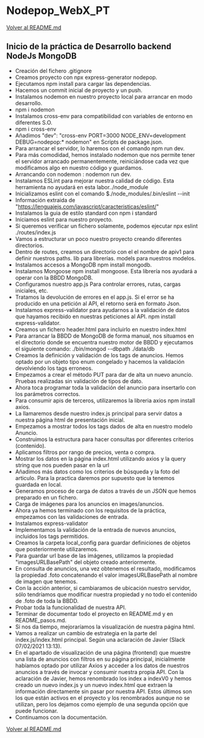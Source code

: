 # Nodepop_WebX_PT
[Volver al README.md](https://github.com/JosepCristobal/Nodepop_WebX_PT#desarrollo-del-proyecto)

## Inicio de la práctica de Desarrollo backend NodeJs MongoDB

- Creación del fichero .gitignore
- Creamos proyecto con npx express-generator nodepop.
- Ejecutamos npm install para cargar las dependencias.
- Hacemos un commit inicial de proyecto y un push.
- Instalamos nodemon en nuestro proyecto local para arrancar en modo desarrollo.
- npm i nodemon
- Instalamos cross-env para compatibilidad con variables de entorno en diferentes S.O.
- npm i cross-env
- Añadimos "dev": "cross-env PORT=3000 NODE_ENV=development DEBUG=nodepop:* nodemon" en Scripts de package.json.
- Para arrancar el servidor, lo haremos con el comando npm run dev.
- Para más comodidad, hemos instalado nodemon que nos permite tener el servidor arrancado permanentemente, reiniciándose cada vez que modificamos algo en nuestro código y guardamos.
- Arrancando con nodemon : nodemon run dev.
- Instalamos ESLint para mejorar nuestra calidad de código. Esta herramienta no ayudará en esta labor../node_module
- Inicializamos eslint con el comando $./node_modules/.bin/eslint --init
- Información extraida de "https://lenguajejs.com/javascript/caracteristicas/eslint/"
- Instalamos la guia de estilo standard con  npm i standard
- Iniciamos eslint para nuestro proyecto.
- Si queremos verificar un fichero solamente, podemos ejecutar npx eslint ./routes/index.js
- Vamos a estructurar un poco nuestro proyecto creando diferentes directorios.
- Dentro de routes, creamos un directorio con el el nombre de apiv1 para definir nuestros paths. lib para librerías. models para nuestros modelos.
- Instalamos accesos a MongoDB npm install mongodb.
- Instalamos Mongoose npm install mongoose. Esta librería nos ayudará a operar con la BBDD MongoDB.
- Configuramos nuestro app.js Para controlar errores, rutas, cargas iniciales, etc.
- Tratamos la devolución de errores en el app.js. Si el error se ha producido en una petición al API, el retorno será en formato Json.
- Instalamos express-validator para ayudarnos a la validación de datos que hayamos recibido en nuestras peticiones al API. npm install express-validator.
- Creamos un fichero header.html para incluirlo en nuestro index.html
- Para arrancar la BBDD de MongoDB de forma manual, nos situamos en el directorio donde se encuentra nuestro motor de BBDD y ejecutamos el siguiente comando: ./bin/mongod --dbpath ./data/db
- Creamos la definición y validación de los tags de anuncios. Hemos optado por un objeto tipo enum congelado y hacemos la validación devolviendo los tags erroneos.
- Empezamos a crear el método PUT para dar de alta un nuevo anuncio. Pruebas realizadas sin validación de tipos de dato.
- Ahora toca programar toda la validación del anuncio para insertarlo con los parámetros correctos.
- Para consumir apis de terceros, utilizaremos la libreria axios npm install axios.
- La llamaremos desde nuestro index.js principal para servir datos a nuestra página html de presentación inicial.
- Empezamos a mostrar todos los tags dados de alta en nuestro modelo Anuncio.
- Construimos la estructura para hacer consultas por diferentes criterios (contenido).
- Aplicamos filtros por rango de precios, venta o compra.
- Mostrar los datos en la página index.html utilizando axios y la query string que nos pueden pasar en la url
- Añadimos más datos como los criterios de búsqueda y la foto del articulo. Para la practica daremos por supuesto que la tenemos guardada en local.
- Generamos proceso de carga de datos a través de un JSON que hemos preparado en un fichero.
- Carga de imágenes para los anuncios en images/anuncios.
- Ahora ya hemos terminado con los requisitos de la práctica, empezamos con las validaciones de entrada.
- Instalamos express-validator
- Implementamos la validación de la entrada de nuevos anuncios, incluidos los tags permitidos.
- Creamos la carpeta local_config para guardar definiciones de objetos que posteriormente utilizaremos.
- Para guardar url base de las imágenes, utilizamos la propiedad "imagesURLBasePath" del objeto creado anteriormente.
- En consulta de anuncios, una vez obtenemos el resultado, modificamos la propiedad .foto concatenando el valor imagesURLBasePath al nombre de imagen que tenemos.
- Con la acción anterior, si cambiaramos de ubicación nuestro servidor, sólo tendríamos que modificar nuestra propiedad y no todo el contenido de .foto de toda la BBDD.
- Probar toda la funcionalidad de nuestra API.
- Terminar de documentar todo el proyecto en README.md y en README_pasos.md.
- Si nos da tiempo, mejoraríamos la visualización de nuestra página html.
- Vamos a realizar un cambio de estrategia en la parte del index.js/index.html principal. Según una aclaración de Javier (Slack 07/02/2021 13:13).
- En el apartado de visualización de una página (frontend) que muestre una lista de anuncios con filtros en su página principal, inicialmente habíamos optado por utilizar Axios y acceder a los datos de nuestros anuncios a través de invocar y consumir nuestra propia API. Con la aclaración de Javier, hemos renombrado los index a indexV0 y hemos creado un nuevo index.js y un nuevo index.html que extraen la información directamente sin pasar por nuestra API. Estos últimos son los que están activos en el proyecto y los renombrados aunque no se utilizan, pero los dejamos como ejemplo de una segunda opción que puede funcionar.
- Continuamos con la documentación.


[Volver al README.md](https://github.com/JosepCristobal/Nodepop_WebX_PT#desarrollo-del-proyecto)


